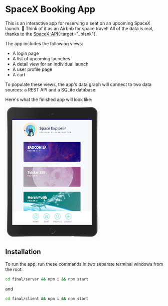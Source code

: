 # SpaceX Booking App

This is an interactive app for reserving a seat on an upcoming SpaceX launch.  🚀
Think of it as an Airbnb for space travel! All of the data is real, thanks to the [SpaceX-API](https://github.com/r-spacex/SpaceX-API){:target="_blank"}.

The app includes the following views:

- A login page
- A list of upcoming launches
- A detail view for an individual launch
- A user profile page
- A cart

To populate these views, the app's data graph will connect to two data sources: a REST API and a SQLite database.

Here's what the finished app will look like:

![Alt text](space-explorer.png "Space Explorer")

<!-- 
## File structure

The app is split out into two folders:
- `start`: Starting point for the tutorial
- `final`: Final version

From within the `start` and `final` directories, there are two folders (one for `server` and one for `client`). -->

## Installation

To run the app, run these commands in two separate terminal windows from the root:

```bash
cd final/server && npm i && npm start
```

and

```bash
cd final/client && npm i && npm start
```
